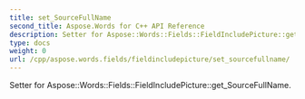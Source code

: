 ```yaml
---
title: set_SourceFullName
second_title: Aspose.Words for C++ API Reference
description: Setter for Aspose::Words::Fields::FieldIncludePicture::get_SourceFullName. 
type: docs
weight: 0
url: /cpp/aspose.words.fields/fieldincludepicture/set_sourcefullname/
---
```


Setter for Aspose::Words::Fields::FieldIncludePicture::get_SourceFullName. 

